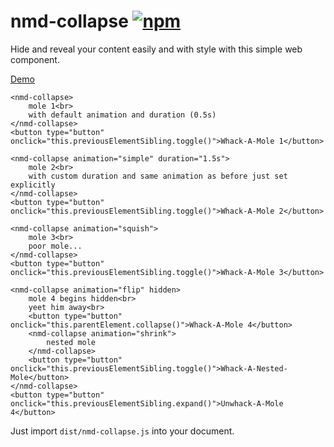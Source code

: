 # nmd-collapse [![npm](https://img.shields.io/npm/v/nmd-collapse?style=for-the-badge)](https://www.npmjs.com/package/nmd-collapse)

Hide and reveal your content easily and with style with this simple web component.

[Demo](https://no-more-dependencies.github.io/#nmd-collapse)

```
<nmd-collapse>
	mole 1<br>
	with default animation and duration (0.5s)
</nmd-collapse>
<button type="button" onclick="this.previousElementSibling.toggle()">Whack-A-Mole 1</button>

<nmd-collapse animation="simple" duration="1.5s">
	mole 2<br>
	with custom duration and same animation as before just set explicitly
</nmd-collapse>
<button type="button" onclick="this.previousElementSibling.toggle()">Whack-A-Mole 2</button>

<nmd-collapse animation="squish">
	mole 3<br>
	poor mole...
</nmd-collapse>
<button type="button" onclick="this.previousElementSibling.toggle()">Whack-A-Mole 3</button>

<nmd-collapse animation="flip" hidden>
	mole 4 begins hidden<br>
	yeet him away<br>
	<button type="button" onclick="this.parentElement.collapse()">Whack-A-Mole 4</button>
	<nmd-collapse animation="shrink">
		nested mole
	</nmd-collapse>
	<button type="button" onclick="this.previousElementSibling.toggle()">Whack-A-Nested-Mole</button>
</nmd-collapse>
<button type="button" onclick="this.previousElementSibling.expand()">Unwhack-A-Mole 4</button>
```

Just import `dist/nmd-collapse.js` into your document.
